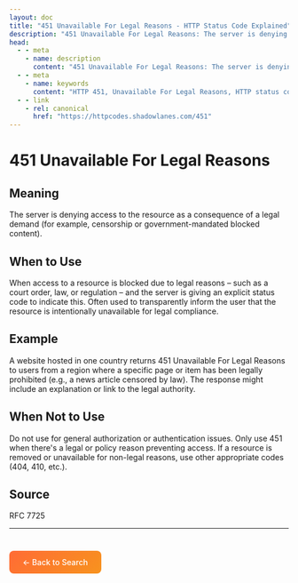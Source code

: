 ```yaml
---
layout: doc
title: "451 Unavailable For Legal Reasons - HTTP Status Code Explained"
description: "451 Unavailable For Legal Reasons: The server is denying access to the resource as a consequence of a legal demand (for example, censorship or government-man..."
head:
  - - meta
    - name: description
      content: "451 Unavailable For Legal Reasons: The server is denying access to the resource as a consequence of a legal demand (for example, censorship or government-man..."
  - - meta
    - name: keywords
      content: "HTTP 451, Unavailable For Legal Reasons, HTTP status code, REST API, web development"
  - - link
    - rel: canonical
      href: "https://httpcodes.shadowlanes.com/451"
---
```


# 451 Unavailable For Legal Reasons

## Meaning

The server is denying access to the resource as a consequence of a legal demand (for example, censorship or government-mandated blocked content).

## When to Use

When access to a resource is blocked due to legal reasons – such as a court order, law, or regulation – and the server is giving an explicit status code to indicate this. Often used to transparently inform the user that the resource is intentionally unavailable for legal compliance.

## Example

A website hosted in one country returns 451 Unavailable For Legal Reasons to users from a region where a specific page or item has been legally prohibited (e.g., a news article censored by law). The response might include an explanation or link to the legal authority.

## When Not to Use

Do not use for general authorization or authentication issues. Only use 451 when there's a legal or policy reason preventing access. If a resource is removed or unavailable for non-legal reasons, use other appropriate codes (404, 410, etc.).

## Source

RFC 7725

---

<div style="margin-top: 40px;">
  <a href="/" style="display: inline-block; padding: 12px 24px; background: linear-gradient(135deg, #ff6b35, #f7931e); color: white; text-decoration: none; border-radius: 8px; font-weight: 500;">← Back to Search</a>
</div>
